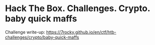 # Hack The Box. Challenges. Crypto. baby quick maffs

Challenge write-up: https://7rocky.github.io/en/ctf/htb-challenges/crypto/baby-quick-maffs
